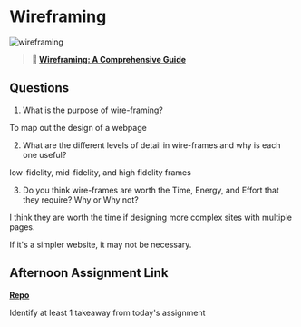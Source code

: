 # Wireframing

![wireframing](https://bcw.blob.core.windows.net/public/img/courses/2293087935019893)

> **📖 [Wireframing: A Comprehensive Guide](https://codeworksacademy.com/fs-student-guide/resources/wk1/06-Wireframing)**

## Questions

1. What is the purpose of wire-framing?

To map out the design of a webpage

2. What are the different levels of detail in wire-frames and why is each one useful?

low-fidelity, mid-fidelity, and high fidelity frames

3. Do you think wire-frames are worth the Time, Energy, and Effort that they require? Why or Why not? 

I think they are worth the time if designing more complex sites with multiple pages.

If it's a simpler website, it may not be necessary.

## Afternoon Assignment Link

**[Repo](https://github.com/KellyWemmer/<ASSIGNMENT_REPO>)**

Identify at least 1 takeaway from today's assignment
